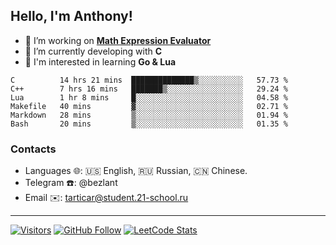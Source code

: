 ## Hello, I'm Anthony!
 
- 🔭 I’m working on **[Math Expression Evaluator](https://github.com/bezlant/math_expression_evaluator)**
- 🌱 I’m currently developing with **C**
- 🧐 I'm interested in learning **Go & Lua**

<!--START_SECTION:waka-->

```text
C          14 hrs 21 mins  ██████████████▒░░░░░░░░░░   57.73 %
C++        7 hrs 16 mins   ███████▒░░░░░░░░░░░░░░░░░   29.24 %
Lua        1 hr 8 mins     █░░░░░░░░░░░░░░░░░░░░░░░░   04.58 %
Makefile   40 mins         ▓░░░░░░░░░░░░░░░░░░░░░░░░   02.71 %
Markdown   28 mins         ▒░░░░░░░░░░░░░░░░░░░░░░░░   01.94 %
Bash       20 mins         ▒░░░░░░░░░░░░░░░░░░░░░░░░   01.35 %
```

<!--END_SECTION:waka-->
### Contacts
- Languages 🌐: 🇺🇸 English, 🇷🇺 Russian, 🇨🇳 Chinese.
- Telegram ☎️: @bezlant
- Email ✉️: tarticar@student.21-school.ru
---
[![Visitors](https://shields-io-visitor-counter.herokuapp.com/badge?page=bezlant.bezlant&label=visitors&logo=Codeforces&style=for-the-badge&labelColor=black&color=forestgreen)](https://www.youtube.com/watch?v=dQw4w9WgXcQ)
[![GitHub Follow](https://img.shields.io/github/followers/bezlant?label=follow&logo=github&style=for-the-badge&labelColor=black)](https://github.com/bezlant)
[![LeetCode Stats](https://img.shields.io/badge/dynamic/json?style=for-the-badge&labelColor=black&color=darkorange&label=Solved&query=solvedOverTotal&url=https%3A%2F%2Fleetcode-badge.vercel.app%2Fapi%2Fusers%2Fbezlant&logo=leetcode&logoColor=yellow)](https://leetcode.com/bezlant/)
